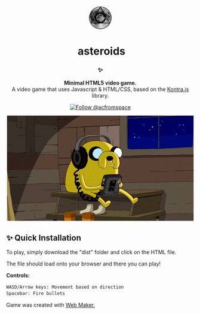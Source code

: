 <!-- HEADING -->

<p align="center">
  <img src="../very-cool-stuff/avatar.png" width="60">
</p>
<h1 align="center">️
  asteroids
</h1>

<!-- DESCRIPTION -->

<h3 align="center">
  <span role="img" aria-label="Sparkles">✨</span>
</h3>
<p align="center">
  <strong>Minimal HTML5 video game.</strong><br>
  A video game that uses Javascript & HTML/CSS, based on the <a href="https://github.com/straker/kontra" target="_blank">Kontra.js</a> library.
</p>

<!-- INFORMATION (Shields:IO) -->

<p align="center">
    <!-- <a href="https://github.com/acfromspace/infinitygauntlet/blob/master/LICENSE">
        <img src="https://img.shields.io/github/license/mashape/apistatus.svg"
            alt="License: MIT"></a> -->
    <a href="https://twitter.com/intent/follow?screen_name=acfromspace">
        <img src="https://img.shields.io/twitter/follow/acfromspace.svg?style=social&logo=twitter"
            alt="Follow @acfromspace"></a>
</p>

<!-- FEATURES -->

<p align="center">
  <img src="../very-cool-stuff/doggo.gif">
</p>

<!-- QUICK INSTALLATION -->

## <span role="img" aria-label="Sparkles">✨</span> Quick Installation

To play, simply download the "dist" folder and click on the HTML file.

The file should load onto your browser and there you can play!

**Controls:**

```txt
WASD/Arrow keys: Movement based on direction
Spacebar: Fire bullets
```

Game was created with <a href="https://webmakerapp.com/app/" target="_blank">Web Maker.</a>

<!-- IN-DEPTH INSTALLATION -->

<!-- ## <span role="img" aria-label="Rocket">🚀</span> Putting this in the Infinity Gauntlet (In-Depth Installation) -->

<!-- WHAT'S INSIDE? -->
<!-- 
## <span role="img" aria-label="Thinking Face">🤔</span> What's inside?

A quick look at the top-level files and directories you'll see in this project.

    .
    ├── .gitignore
    ├── .vscode
    │   ├── launch.json
    │   ├── settings.json
    │   └── tasks.json
    └── some-file.js -->

<!-- LICENSE -->

<!-- ## [License](LICENSE)

The code in this project is licensed under MIT license. -->
